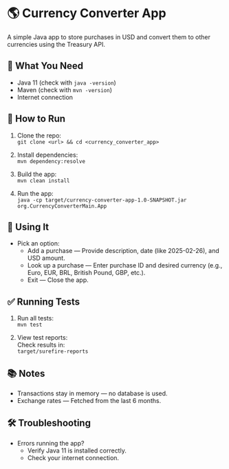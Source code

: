 # 🌎 Currency Converter App
A simple Java app to store purchases in USD and convert them to other currencies using the Treasury API.

## 🚀 What You Need
- Java 11 (check with `java -version`)
- Maven (check with `mvn -version`)
- Internet connection

## 🔧 How to Run
1. Clone the repo:  
   `git clone <url> && cd <currency_converter_app>`

2. Install dependencies:  
   `mvn dependency:resolve`

3. Build the app:  
   `mvn clean install`

4. Run the app:  
   `java -cp target/currency-converter-app-1.0-SNAPSHOT.jar org.CurrencyConverterMain.App`

## 📲 Using It
- Pick an option:
    - Add a purchase — Provide description, date (like 2025-02-26), and USD amount.
    - Look up a purchase — Enter purchase ID and desired currency (e.g., Euro, EUR, BRL, British Pound, GBP, etc.).
    - Exit — Close the app.

## ✅ Running Tests
1. Run all tests:  
   `mvn test`

2. View test reports:  
   Check results in:  
   `target/surefire-reports`

## 📚 Notes
- Transactions stay in memory — no database is used.
- Exchange rates — Fetched from the last 6 months.

## 🛠️ Troubleshooting
- Errors running the app?
    - Verify Java 11 is installed correctly.
    - Check your internet connection.